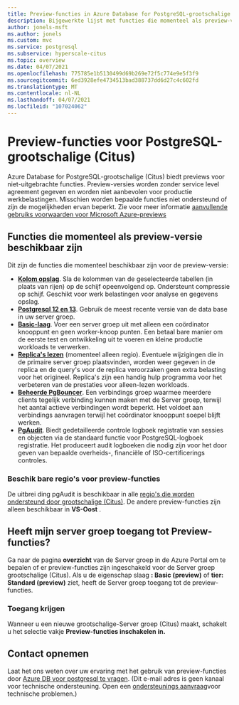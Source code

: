 ```yaml
---
title: Preview-functies in Azure Database for PostgreSQL-grootschalige (Citus)
description: Bijgewerkte lijst met functies die momenteel als preview-versie beschikbaar zijn
author: jonels-msft
ms.author: jonels
ms.custom: mvc
ms.service: postgresql
ms.subservice: hyperscale-citus
ms.topic: overview
ms.date: 04/07/2021
ms.openlocfilehash: 775785e1b5130499d69b269e72f5c774e9e5f3f9
ms.sourcegitcommit: 6ed3928efe4734513bad388737dd6d27c4c602fd
ms.translationtype: MT
ms.contentlocale: nl-NL
ms.lasthandoff: 04/07/2021
ms.locfileid: "107024062"
---
```

# <a name="preview-features-for-postgresql---hyperscale-citus"></a>Preview-functies voor PostgreSQL-grootschalige (Citus)

Azure Database for PostgreSQL-grootschalige (Citus) biedt previews voor niet-uitgebrachte functies. Preview-versies worden zonder service level agreement gegeven en worden niet aanbevolen voor productie werkbelastingen. Misschien worden bepaalde functies niet ondersteund of zijn de mogelijkheden ervan beperkt.  Zie voor meer informatie [aanvullende gebruiks voorwaarden voor Microsoft Azure-previews](https://azure.microsoft.com/support/legal/preview-supplemental-terms/)

## <a name="features-currently-in-preview"></a>Functies die momenteel als preview-versie beschikbaar zijn

Dit zijn de functies die momenteel beschikbaar zijn voor de preview-versie:

* **[Kolom opslag](concepts-hyperscale-columnar.md)**.
  Sla de kolommen van de geselecteerde tabellen (in plaats van rijen) op de schijf opeenvolgend op. Ondersteunt compressie op schijf. Geschikt voor werk belastingen voor analyse en gegevens opslag.
* **[Postgresql 12 en 13](concepts-hyperscale-versions.md)**.
  Gebruik de meest recente versie van de data base in uw server groep.
* **[Basic-laag](concepts-hyperscale-tiers.md)**. Voer een server groep uit met alleen een coördinator knooppunt en geen worker-knoop punten. Een betaal bare manier om de eerste test en ontwikkeling uit te voeren en kleine productie workloads te verwerken.
* **[Replica's lezen](howto-hyperscale-read-replicas-portal.md)** (momenteel alleen regio). Eventuele wijzigingen die in de primaire server groep plaatsvinden, worden weer gegeven in de replica en de query's voor de replica veroorzaken geen extra belasting voor het origineel.
  Replica's zijn een handig hulp programma voor het verbeteren van de prestaties voor alleen-lezen workloads.
* **[Beheerde PgBouncer](concepts-hyperscale-limits.md#managed-pgbouncer-preview)**.
  Een verbindings groep waarmee meerdere clients tegelijk verbinding kunnen maken met de Server groep, terwijl het aantal actieve verbindingen wordt beperkt. Het voldoet aan verbindings aanvragen terwijl het coördinator knooppunt soepel blijft werken.
* **[PgAudit](concepts-hyperscale-audit.md)**. Biedt gedetailleerde controle logboek registratie van sessies en objecten via de standaard functie voor PostgreSQL-logboek registratie. Het produceert audit logboeken die nodig zijn voor het door geven van bepaalde overheids-, financiële of ISO-certificerings controles.

### <a name="available-regions-for-preview-features"></a>Beschik bare regio's voor preview-functies

De uitbrei ding pgAudit is beschikbaar in alle [regio's die worden ondersteund door grootschalige (Citus)](concepts-hyperscale-configuration-options.md#regions).
De andere preview-functies zijn alleen beschikbaar in **VS-Oost** .

## <a name="does-my-server-group-have-access-to-preview-features"></a>Heeft mijn server groep toegang tot Preview-functies?

Ga naar de pagina **overzicht** van de Server groep in de Azure Portal om te bepalen of er preview-functies zijn ingeschakeld voor de Server groep grootschalige (Citus).
Als u de eigenschap slaag **: Basic (preview)** of **tier: Standard (preview)** ziet, heeft de Server groep toegang tot de preview-functies.

### <a name="how-to-get-access"></a>Toegang krijgen

Wanneer u een nieuwe grootschalige-Server groep (Citus) maakt, schakelt u het selectie vakje **Preview-functies inschakelen in.**

## <a name="contact-us"></a>Contact opnemen

Laat het ons weten over uw ervaring met het gebruik van preview-functies door [Azure DB voor postgresql te vragen](mailto:AskAzureDBforPostgreSQL@service.microsoft.com).
(Dit e-mail adres is geen kanaal voor technische ondersteuning. Open een [ondersteunings aanvraag](https://ms.portal.azure.com/#blade/Microsoft_Azure_Support/HelpAndSupportBlade/newsupportrequest)voor technische problemen.)
